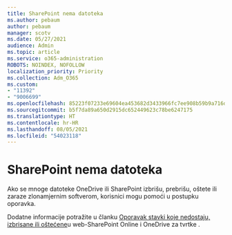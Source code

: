 ```yaml
---
title: SharePoint nema datoteka
ms.author: pebaum
author: pebaum
manager: scotv
ms.date: 05/27/2021
audience: Admin
ms.topic: article
ms.service: o365-administration
ROBOTS: NOINDEX, NOFOLLOW
localization_priority: Priority
ms.collection: Adm_O365
ms.custom:
- "11392"
- "9006699"
ms.openlocfilehash: 85223f07233e69604ea453682d3433966fc7ee908b59b9a716d9ba99950c9e62
ms.sourcegitcommit: b5f7da89a650d2915dc652449623c78be6247175
ms.translationtype: HT
ms.contentlocale: hr-HR
ms.lasthandoff: 08/05/2021
ms.locfileid: "54023118"
---
```

# <a name="sharepoint-files-are-missing"></a>SharePoint nema datoteka

Ako se mnoge datoteke OneDrive ili SharePoint izbrišu, prebrišu, oštete ili zaraze zlonamjernim softverom, korisnici mogu pomoći u postupku oporavka.

Dodatne informacije potražite u članku [Oporavak stavki koje nedostaju, izbrisane ili oštećene](https://go.microsoft.com/fwlink/?linkid=2110774)u web-SharePoint Online i OneDrive za tvrtke .
